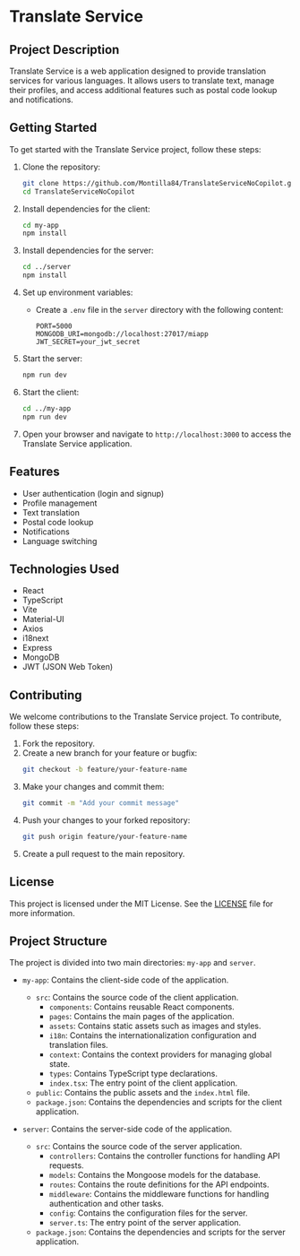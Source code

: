 # Translate Service

## Project Description

Translate Service is a web application designed to provide translation services for various languages. It allows users to translate text, manage their profiles, and access additional features such as postal code lookup and notifications.

## Getting Started

To get started with the Translate Service project, follow these steps:

1. Clone the repository:
   ```sh
   git clone https://github.com/Montilla84/TranslateServiceNoCopilot.git
   cd TranslateServiceNoCopilot
   ```

2. Install dependencies for the client:
   ```sh
   cd my-app
   npm install
   ```

3. Install dependencies for the server:
   ```sh
   cd ../server
   npm install
   ```

4. Set up environment variables:
   - Create a `.env` file in the `server` directory with the following content:
     ```
     PORT=5000
     MONGODB_URI=mongodb://localhost:27017/miapp
     JWT_SECRET=your_jwt_secret
     ```

5. Start the server:
   ```sh
   npm run dev
   ```

6. Start the client:
   ```sh
   cd ../my-app
   npm run dev
   ```

7. Open your browser and navigate to `http://localhost:3000` to access the Translate Service application.

## Features

- User authentication (login and signup)
- Profile management
- Text translation
- Postal code lookup
- Notifications
- Language switching

## Technologies Used

- React
- TypeScript
- Vite
- Material-UI
- Axios
- i18next
- Express
- MongoDB
- JWT (JSON Web Token)

## Contributing

We welcome contributions to the Translate Service project. To contribute, follow these steps:

1. Fork the repository.
2. Create a new branch for your feature or bugfix:
   ```sh
   git checkout -b feature/your-feature-name
   ```
3. Make your changes and commit them:
   ```sh
   git commit -m "Add your commit message"
   ```
4. Push your changes to your forked repository:
   ```sh
   git push origin feature/your-feature-name
   ```
5. Create a pull request to the main repository.

## License

This project is licensed under the MIT License. See the [LICENSE](LICENSE) file for more information.

## Project Structure

The project is divided into two main directories: `my-app` and `server`.

- `my-app`: Contains the client-side code of the application.
  - `src`: Contains the source code of the client application.
    - `components`: Contains reusable React components.
    - `pages`: Contains the main pages of the application.
    - `assets`: Contains static assets such as images and styles.
    - `i18n`: Contains the internationalization configuration and translation files.
    - `context`: Contains the context providers for managing global state.
    - `types`: Contains TypeScript type declarations.
    - `index.tsx`: The entry point of the client application.
  - `public`: Contains the public assets and the `index.html` file.
  - `package.json`: Contains the dependencies and scripts for the client application.

- `server`: Contains the server-side code of the application.
  - `src`: Contains the source code of the server application.
    - `controllers`: Contains the controller functions for handling API requests.
    - `models`: Contains the Mongoose models for the database.
    - `routes`: Contains the route definitions for the API endpoints.
    - `middleware`: Contains the middleware functions for handling authentication and other tasks.
    - `config`: Contains the configuration files for the server.
    - `server.ts`: The entry point of the server application.
  - `package.json`: Contains the dependencies and scripts for the server application.
